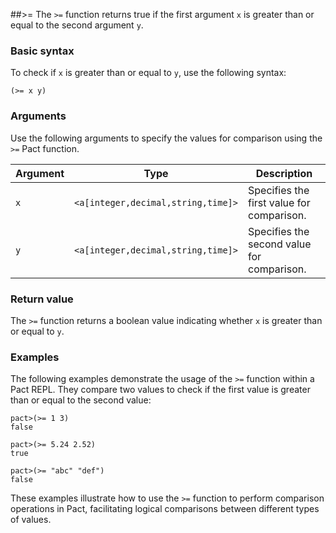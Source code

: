 ##>=
The `>=` function returns true if the first argument `x` is greater than or equal to the second argument `y`.

### Basic syntax

To check if `x` is greater than or equal to `y`, use the following syntax:

`(>= x y)`

### Arguments

Use the following arguments to specify the values for comparison using the `>=` Pact function.

| Argument | Type | Description |
| --- | --- | --- |
| `x` | `<a[integer,decimal,string,time]>` | Specifies the first value for comparison. |
| `y` | `<a[integer,decimal,string,time]>` | Specifies the second value for comparison. |

### Return value

The `>=` function returns a boolean value indicating whether `x` is greater than or equal to `y`.

### Examples

The following examples demonstrate the usage of the `>=` function within a Pact REPL. They compare two values to check if the first value is greater than or equal to the second value:

```pact
pact>(>= 1 3)
false
```

```pact
pact>(>= 5.24 2.52)
true
```

```pact
pact>(>= "abc" "def")
false
```

These examples illustrate how to use the `>=` function to perform comparison operations in Pact, facilitating logical comparisons between different types of values.
